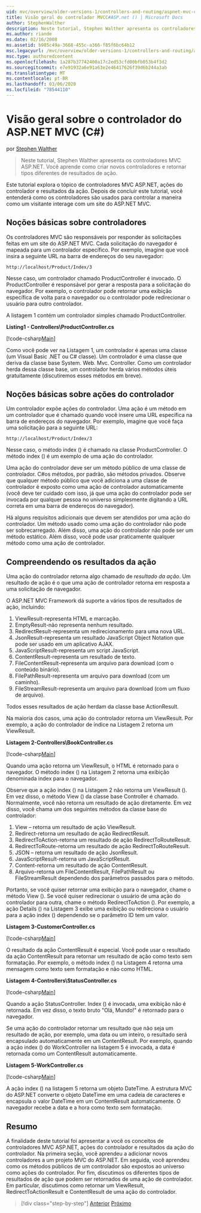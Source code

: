 ```yaml
---
uid: mvc/overview/older-versions-1/controllers-and-routing/aspnet-mvc-controllers-overview-cs
title: Visão geral do controlador MVCC#ASP.net () | Microsoft Docs
author: StephenWalther
description: Neste tutorial, Stephen Walther apresenta os controladores MVC ASP.NET. Você aprende como criar novos controladores e retornar tipos diferentes de ação res...
ms.author: riande
ms.date: 02/16/2008
ms.assetid: b985c49a-3668-455c-a366-f85f6bc64b12
msc.legacyurl: /mvc/overview/older-versions-1/controllers-and-routing/aspnet-mvc-controllers-overview-cs
msc.type: authoredcontent
ms.openlocfilehash: 1a287b37742400a17c2ed53cfd00bfb053b4f3d2
ms.sourcegitcommit: e7e91932a6e91a63e2e46417626f39d6b244a3ab
ms.translationtype: MT
ms.contentlocale: pt-BR
ms.lasthandoff: 03/06/2020
ms.locfileid: "78544110"
---
```

# <a name="aspnet-mvc-controller-overview-c"></a>Visão geral sobre o controlador do ASP.NET MVC (C#)

por [Stephen Walther](https://github.com/StephenWalther)

> Neste tutorial, Stephen Walther apresenta os controladores MVC ASP.NET. Você aprende como criar novos controladores e retornar tipos diferentes de resultados de ação.

Este tutorial explora o tópico de controladores MVC ASP.NET, ações do controlador e resultados da ação. Depois de concluir este tutorial, você entenderá como os controladores são usados para controlar a maneira como um visitante interage com um site do ASP.NET MVC.

## <a name="understanding-controllers"></a>Noções básicas sobre controladores

Os controladores MVC são responsáveis por responder às solicitações feitas em um site do ASP.NET MVC. Cada solicitação do navegador é mapeada para um controlador específico. Por exemplo, imagine que você insira a seguinte URL na barra de endereços do seu navegador:

`http://localhost/Product/Index/3`

Nesse caso, um controlador chamado ProductController é invocado. O ProductController é responsável por gerar a resposta para a solicitação do navegador. Por exemplo, o controlador pode retornar uma exibição específica de volta para o navegador ou o controlador pode redirecionar o usuário para outro controlador.

A listagem 1 contém um controlador simples chamado ProductController.

**Listing1 - Controllers\ProductController.cs**

[!code-csharp[Main](aspnet-mvc-controllers-overview-cs/samples/sample1.cs)]

Como você pode ver na Listagem 1, um controlador é apenas uma classe (um Visual Basic .NET ou C# classe). Um controlador é uma classe que deriva da classe base System. Web. Mvc. Controller. Como um controlador herda dessa classe base, um controlador herda vários métodos úteis gratuitamente (discutiremos esses métodos em breve).

## <a name="understanding-controller-actions"></a>Noções básicas sobre ações do controlador

Um controlador expõe ações do controlador. Uma ação é um método em um controlador que é chamado quando você insere uma URL específica na barra de endereços do navegador. Por exemplo, imagine que você faça uma solicitação para a seguinte URL:

`http://localhost/Product/Index/3`

Nesse caso, o método index () é chamado na classe ProductController. O método index () é um exemplo de uma ação do controlador.

Uma ação do controlador deve ser um método público de uma classe de controlador. C#os métodos, por padrão, são métodos privados. Observe que qualquer método público que você adiciona a uma classe de controlador é exposto como uma ação de controlador automaticamente (você deve ter cuidado com isso, já que uma ação do controlador pode ser invocada por qualquer pessoa no universo simplesmente digitando a URL correta em uma barra de endereços do navegador).

Há alguns requisitos adicionais que devem ser atendidos por uma ação do controlador. Um método usado como uma ação do controlador não pode ser sobrecarregado. Além disso, uma ação do controlador não pode ser um método estático. Além disso, você pode usar praticamente qualquer método como uma ação de controlador.

## <a name="understanding-action-results"></a>Compreendendo os resultados da ação

Uma ação do controlador retorna algo chamado de *resultado da ação*. Um resultado de ação é o que uma ação de controlador retorna em resposta a uma solicitação de navegador.

O ASP.NET MVC Framework dá suporte a vários tipos de resultados de ação, incluindo:

1. ViewResult-representa HTML e marcação.
2. EmptyResult-não representa nenhum resultado.
3. RedirectResult-representa um redirecionamento para uma nova URL.
4. JsonResult-representa um resultado JavaScript Object Notation que pode ser usado em um aplicativo AJAX.
5. JavaScriptResult-representa um script JavaScript.
6. ContentResult-representa um resultado de texto.
7. FileContentResult-representa um arquivo para download (com o conteúdo binário).
8. FilePathResult-representa um arquivo para download (com um caminho).
9. FileStreamResult-representa um arquivo para download (com um fluxo de arquivo).

Todos esses resultados de ação herdam da classe base ActionResult.

Na maioria dos casos, uma ação do controlador retorna um ViewResult. Por exemplo, a ação do controlador de índice na Listagem 2 retorna um ViewResult.

**Listagem 2-Controllers\BookController.cs**

[!code-csharp[Main](aspnet-mvc-controllers-overview-cs/samples/sample2.cs)]

Quando uma ação retorna um ViewResult, o HTML é retornado para o navegador. O método index () na Listagem 2 retorna uma exibição denominada index para o navegador.

Observe que a ação index () na Listagem 2 não retorna um ViewResult (). Em vez disso, o método View () da classe base Controller é chamado. Normalmente, você não retorna um resultado de ação diretamente. Em vez disso, você chama um dos seguintes métodos da classe base do controlador:

1. View – retorna um resultado de ação ViewResult.
2. Redirect-retorna um resultado de ação RedirectResult.
3. RedirectToAction-retorna um resultado de ação RedirectToRouteResult.
4. RedirectToRoute-retorna um resultado de ação RedirectToRouteResult.
5. JSON – retorna um resultado de ação JsonResult.
6. JavaScriptResult-retorna um JavaScriptResult.
7. Content-retorna um resultado de ação ContentResult.
8. Arquivo-retorna um FileContentResult, FilePathResult ou FileStreamResult dependendo dos parâmetros passados para o método.

Portanto, se você quiser retornar uma exibição para o navegador, chame o método View (). Se você quiser redirecionar o usuário de uma ação do controlador para outra, chame o método RedirectToAction (). Por exemplo, a ação Details () na Listagem 3 exibe uma exibição ou redireciona o usuário para a ação index () dependendo se o parâmetro ID tem um valor.

**Listagem 3-CustomerController.cs**

[!code-csharp[Main](aspnet-mvc-controllers-overview-cs/samples/sample3.cs)]

O resultado da ação ContentResult é especial. Você pode usar o resultado da ação ContentResult para retornar um resultado de ação como texto sem formatação. Por exemplo, o método index () na Listagem 4 retorna uma mensagem como texto sem formatação e não como HTML.

**Listagem 4-Controllers\StatusController.cs**

[!code-csharp[Main](aspnet-mvc-controllers-overview-cs/samples/sample4.cs)]

Quando a ação StatusController. Index () é invocada, uma exibição não é retornada. Em vez disso, o texto bruto "Olá, Mundo!" é retornado para o navegador.

Se uma ação do controlador retornar um resultado que não seja um resultado de ação, por exemplo, uma data ou um inteiro, o resultado será encapsulado automaticamente em um ContentResult. Por exemplo, quando a ação index () do WorkController na listagem 5 é invocada, a data é retornada como um ContentResult automaticamente.

**Listagem 5-WorkController.cs**

[!code-csharp[Main](aspnet-mvc-controllers-overview-cs/samples/sample5.cs)]

A ação index () na listagem 5 retorna um objeto DateTime. A estrutura MVC do ASP.NET converte o objeto DateTime em uma cadeia de caracteres e encapsula o valor DateTime em um ContentResult automaticamente. O navegador recebe a data e a hora como texto sem formatação.

## <a name="summary"></a>Resumo

A finalidade deste tutorial foi apresentar a você os conceitos de controladores MVC ASP.NET, ações do controlador e resultados da ação do controlador. Na primeira seção, você aprendeu a adicionar novos controladores a um projeto MVC do ASP.NET. Em seguida, você aprendeu como os métodos públicos de um controlador são expostos ao universo como ações do controlador. Por fim, discutimos os diferentes tipos de resultados de ação que podem ser retornados de uma ação de controlador. Em particular, discutimos como retornar um ViewResult, RedirectToActionResult e ContentResult de uma ação do controlador.

> [!div class="step-by-step"]
> [Anterior](creating-an-action-vb.md)
> [Próximo](creating-custom-routes-cs.md)
